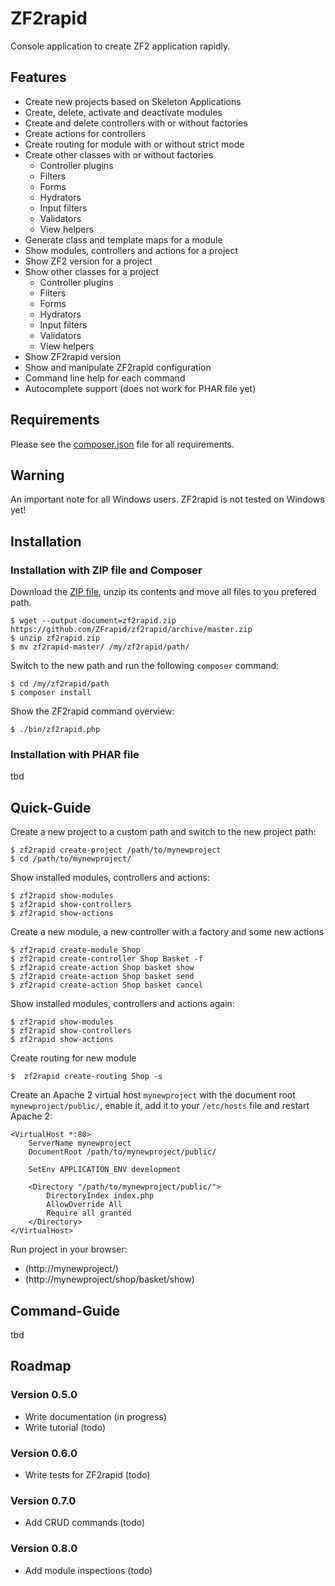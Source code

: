 # ZF2rapid

Console application to create ZF2 application rapidly.

## Features

 * Create new projects based on Skeleton Applications
 * Create, delete, activate and deactivate modules
 * Create and delete controllers with or without factories
 * Create actions for controllers
 * Create routing for module with or without strict mode
 * Create other classes with or without factories
   * Controller plugins
   * Filters
   * Forms
   * Hydrators
   * Input filters
   * Validators
   * View helpers
 * Generate class and template maps for a module
 * Show modules, controllers and actions for a project
 * Show ZF2 version for a project
 * Show other classes for a project
   * Controller plugins
   * Filters
   * Forms
   * Hydrators
   * Input filters
   * Validators
   * View helpers
 * Show ZF2rapid version
 * Show and manipulate ZF2rapid configuration
 * Command line help for each command
 * Autocomplete support (does not work for PHAR file yet)

## Requirements

Please see the [composer.json](composer.json) file for all requirements.

## Warning

An important note for all Windows users. ZF2rapid is not tested on Windows yet!

## Installation

### Installation with ZIP file and Composer

Download the [ZIP file](https://github.com/ZFrapid/zf2rapid/archive/master.zip), 
unzip its contents and move all files to you prefered path.

```console
$ wget --output-document=zf2rapid.zip https://github.com/ZFrapid/zf2rapid/archive/master.zip
$ unzip zf2rapid.zip 
$ mv zf2rapid-master/ /my/zf2rapid/path/
```

Switch to the new path and run the following `composer` command:

```console
$ cd /my/zf2rapid/path
$ composer install
```

Show the ZF2rapid command overview:

```console
$ ./bin/zf2rapid.php
```

### Installation with PHAR file

tbd

## Quick-Guide

Create a new project to a custom path and switch to the new project path:

```console
$ zf2rapid create-project /path/to/mynewproject
$ cd /path/to/mynewproject/
```

Show installed modules, controllers and actions:

```console
$ zf2rapid show-modules 
$ zf2rapid show-controllers 
$ zf2rapid show-actions
```

Create a new module, a new controller with a factory and some new actions

```console
$ zf2rapid create-module Shop
$ zf2rapid create-controller Shop Basket -f
$ zf2rapid create-action Shop basket show
$ zf2rapid create-action Shop basket send
$ zf2rapid create-action Shop basket cancel
```

Show installed modules, controllers and actions again:

```console
$ zf2rapid show-modules 
$ zf2rapid show-controllers 
$ zf2rapid show-actions
```

Create routing for new module

```console
$  zf2rapid create-routing Shop -s
```

Create an Apache 2 virtual host `mynewproject` with the document root 
`mynewproject/public/`, enable it, add it to your `/etc/hosts` file and restart 
Apache 2: 

    <VirtualHost *:80>
        ServerName mynewproject
        DocumentRoot /path/to/mynewproject/public/
        
        SetEnv APPLICATION_ENV development
        
        <Directory "/path/to/mynewproject/public/">
            DirectoryIndex index.php
            AllowOverride All
            Require all granted
        </Directory>
    </VirtualHost>

Run project in your browser:

 * (http://mynewproject/)
 * (http://mynewproject/shop/basket/show)

## Command-Guide

tbd

## Roadmap

### Version 0.5.0

* Write documentation                           (in progress)
* Write tutorial                                (todo)

### Version 0.6.0

* Write tests for ZF2rapid                      (todo)

### Version 0.7.0

* Add CRUD commands                             (todo)

### Version 0.8.0

* Add module inspections                        (todo)
